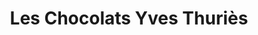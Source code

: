 ---
title: "Les Chocolats Yves Thuriès"
url: /sanary-sur-mer/les-chocolats-yves-thuries/
shop: chocolat
---